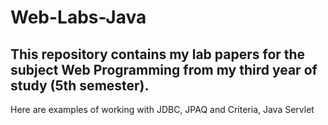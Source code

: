 # Web-Labs-Java
## This repository contains my lab papers for the subject Web Programming from my third year of study (5th semester). 
Here are examples of working with JDBC, JPAQ and Criteria, Java Servlet
